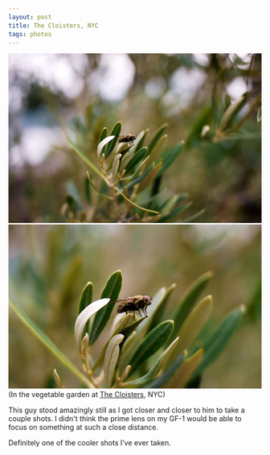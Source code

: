 ```yaml
---
layout: post
title: The Cloisters, NYC
tags: photos
---
```


<div class="photo-block top">
    <img src="/assets/img/2012-07-30_Fly1.jpg" title="Fly"/>
    <img src="/assets/img/2012-07-30_Fly2.jpg" title="Close Up"/>
    <div class="caption"> (In the vegetable garden at <a target="_blank" title="The Cloisters -- wikipedia.org" href="https://en.wikipedia.org/wiki/The_Cloisters">The Cloisters</a>, NYC) </div>
</div>

<p class="first">This guy stood amazingly still as I got closer and closer to him to take a couple shots.  I didn't think the prime lens on my GF-1 would be able to focus on something at such a close distance.</p>

Definitely one of the cooler shots I’ve ever taken.